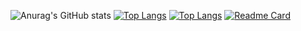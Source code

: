 ![Anurag's GitHub stats](https://github-readme-stats.vercel.app/api?username=jiangsuwx&show_icons=true&theme=radical)
[![Top Langs](https://github-readme-stats.vercel.app/api/top-langs/?username=jiangsuwx&layout=compact)](https://github.com/anuraghazra/github-readme-stats)
[![Top Langs](https://github-readme-stats.vercel.app/api/top-langs/?username=jiangsuwx)](https://github.com/anuraghazra/github-readme-stats)
[![Readme Card](https://github-readme-stats.vercel.app/api/pin/?username=jiangsuwx&repo=CAP)](https://github.com/anuraghazra/github-readme-stats)

